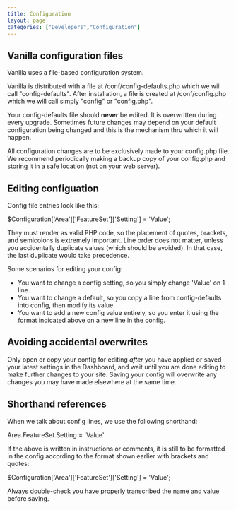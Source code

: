```yaml
---
title: Configuration
layout: page
categories: ["Developers","Configuration"]
---
```


## Vanilla configuration files

Vanilla uses a file-based configuration system.

Vanilla is distributed with a file at /conf/config-defaults.php which we will call "config-defaults". After installation, a file is created at /conf/config.php which we will call simply "config" or "config.php".

Your config-defaults file should **never** be edited. It is overwritten during every upgrade. Sometimes future changes may depend on your default configuration being changed and this is the mechanism thru which it will happen.

All configuration changes are to be exclusively made to your config.php file. We recommend periodically making a backup copy of your config.php and storing it in a safe location (not on your web server).

## Editing configuation

Config file entries look like this:

$Configuration['Area']['FeatureSet']['Setting'] = 'Value';

They must render as valid PHP code, so the placement of quotes, brackets, and semicolons is extremely important. Line order does not matter, unless you accidentally duplicate values (which should be avoided). In that case, the last duplicate would take precedence.

Some scenarios for editing your config:

* You want to change a config setting, so you simply change 'Value' on 1 line.
* You want to change a default, so you copy a line from config-defaults into config, then modify its value.
* You want to add a new config value entirely, so you enter it using the format indicated above on a new line in the config. 

## Avoiding accidental overwrites

Only open or copy your config for editing *after* you have applied or saved your latest settings in the Dashboard, and wait until you are done editing to make further changes to your site. Saving your config will overwrite any changes you may have made elsewhere at the same time.

## Shorthand references

When we talk about config lines, we use the following shorthand:

Area.FeatureSet.Setting = 'Value'

If the above is written in instructions or comments, it is still to be formatted in the config according to the format shown earlier with brackets and quotes:

$Configuration['Area']['FeatureSet']['Setting'] = 'Value';

Always double-check you have properly transcribed the name and value before saving.